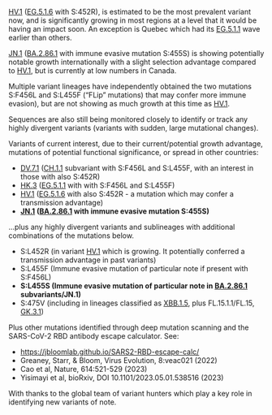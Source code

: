 

<u id='HV_1'>HV.1</u> (<u id='EG_5_1_6'>EG.5.1.6</u> with S:452R), is estimated to be the most prevalent variant now, and is significantly growing in most regions at a level that it would be having an impact soon. An exception is Quebec which had its <u id='EG_5_1_1'>EG.5.1.1</u> wave earlier than others.



<u id='JN_1'>JN.1</u> (<u id='BA_2_86_1'>BA.2.86.1</u> with immune evasive mutation S:455S) is showing potentially notable growth internationally with a slight selection advantage compared to <u id='HV_1'>HV.1</u>, but is currently at low numbers in Canada.



Multiple variant lineages have independently obtained the two mutations S:F456L and S:L455F (“FLip” mutations) that may confer more immune evasion), but are not showing as much growth at this time as <u id='HV_1'>HV.1</u>.



Sequences are also still being monitored closely to identify or track any highly divergent variants (variants with sudden, large mutational changes).



Variants of current interest, due to their current/potential growth advantage, mutations of potential functional significance, or spread in other countries:



* <u id='DV_7_1'>DV.7.1</u> (<u id='CH_1_1'>CH.1.1</u> subvariant with S:F456L and S:L455F, with an interest in those with also S:452R)
* <u id='HK_3'>HK.3</u> (<u id='EG_5_1_1'>EG.5.1.1</u> with with S:F456L and S:L455F)
* <u id='HV_1'>HV.1</u> (<u id='EG_5_1_6'>EG.5.1.6</u> with also S:452R - a mutation which may confer a transmission advantage)
* **<u id='JN_1'>JN.1</u> (<u id='BA_2_86_1'>BA.2.86.1</u> with immune evasive mutation S:455S)**

…plus any highly divergent variants and sublineages with additional combinations of the mutations below.



* S:L452R (in variant <u id='HV_1'>HV.1</u> which is growing. It potentially conferred a transmission advantage in past variants)
* S:L455F (Immune evasive mutation of particular note if present with S:F456L)
* **S:L455S (Immune evasive mutation of particular note in <u id='BA_2_86_1'>BA.2.86.1</u> subvariants/JN.1)**
* S:475V (including in lineages classified as <u id='XBB_1_5'>XBB.1.5</u>, plus FL.15.1.1/FL.15, <u id='GK_3_1'>GK.3.1</u>)

Plus other mutations identified through deep mutation scanning and the SARS-CoV-2 RBD antibody escape calculator. See:



* <https://jbloomlab.github.io/SARS2-RBD-escape-calc/>
* Greaney, Starr, &amp; Bloom, Virus Evolution, 8:veac021 (2022)
* Cao et al, Nature, 614:521-529 (2023)
* Yisimayi et al, bioRxiv, DOI 10.1101/2023.05.01.538516 (2023)

With thanks to the global team of variant hunters which play a key role in identifying new variants of note.


<!-- edited -->